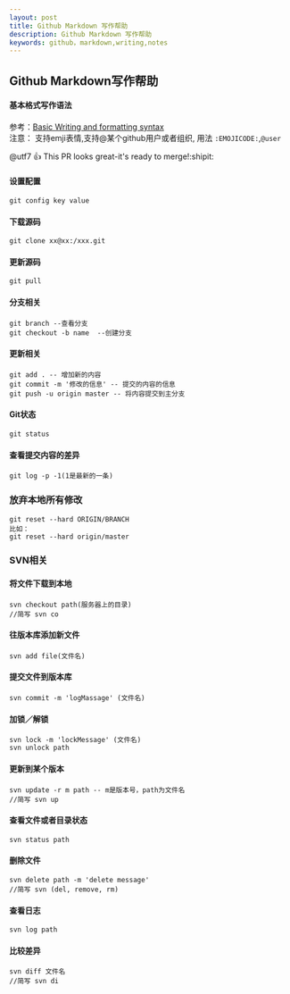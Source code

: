 ```yaml
---
layout: post
title: Github Markdown 写作帮助
description: Github Markdown 写作帮助
keywords: github，markdown,writing,notes
---
```


## Github Markdown写作帮助

#### **基本格式写作语法**
	
参考：[Basic Writing and formatting syntax](https://help.github.com/articles/basic-writing-and-formatting-syntax/)  
注意：
支持emji表情,支持@某个github用户或者组织,
用法 `:EMOJICODE:`,`@user`

@utf7 :+1: This PR looks great-it's ready to merge!:shipit:
		 
#### 设置配置

` git config key value `

#### **下载源码**
   ``` git clone xx@xx:/xxx.git ```
    
#### **更新源码**
    git pull

#### **分支相关**
    git branch --查看分支
    git checkout -b name  --创建分支

#### **更新相关**
    git add . -- 增加新的内容
    git commit -m '修改的信息' -- 提交的内容的信息
    git push -u origin master -- 将内容提交到主分支
    
#### **Git状态**
    git status

#### **查看提交内容的差异**
    git log -p -1(1是最新的一条)
    
### **放弃本地所有修改**
```ssh
git reset --hard ORIGIN/BRANCH
比如：
git reset --hard origin/master

```	
 
### **SVN相关**

#### **将文件下载到本地**
    svn checkout path(服务器上的目录)
    //简写 svn co

#### **往版本库添加新文件**
    svn add file(文件名)

#### **提交文件到版本库**
    svn commit -m 'logMassage' (文件名)
    
#### **加锁／解锁**
    svn lock -m 'lockMessage' (文件名)
    svn unlock path

#### **更新到某个版本**
    svn update -r m path -- m是版本号，path为文件名
    //简写 svn up

#### **查看文件或者目录状态**
    svn status path
    
#### **删除文件**
    svn delete path -m 'delete message'
    //简写 svn (del, remove, rm)
    
#### **查看日志**
    svn log path
    
#### **比较差异**
    svn diff 文件名
    //简写 svn di
